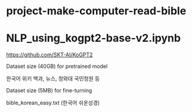 # project-make-computer-read-bible
# NLP_using_kogpt2-base-v2.ipynb


https://github.com/SKT-AI/KoGPT2

Dataset size (40GB) for pretrained model

한국어 위키 백과, 뉴스, 청와대 국민청원 등


Dataset size (5MB) for fine-turning

bible_korean_easy.txt (한국어 쉬운성경)
